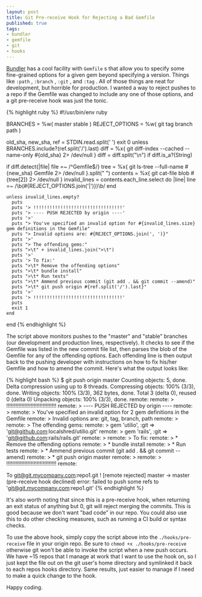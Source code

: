 ```yaml
---
layout: post
title: Git Pre-receive Hook for Rejecting a Bad Gemfile
published: true
tags:
- bundler
- gemfile
- git
- hooks
---
```

[Bundler](http://gembundler.com "Bundler") has a cool facility with `Gemfile` s that allow you to specify some fine-grained options for a given gem beyond specifying a version. Things like `:path` , `:branch` , `:git` , and `:tag` . All of those things are neat for development, but horrible for production. I wanted a way to reject pushes to a repo if the Gemfile was changed to include any one of those options, and a git pre-receive hook was just the tonic.

{% highlight ruby %}
  #!/usr/bin/env ruby

  BRANCHES = %w( master stable )
  REJECT_OPTIONS = %w( git tag branch path )

  old_sha, new_sha, ref = STDIN.read.split(' ')
  exit 0 unless BRANCHES.include?(ref.split('/').last)
  diff = %x{ git diff-index --cached --name-only #{old_sha} 2> /dev/null }
  diff = diff.split("\n") if diff.is_a?(String)

  if diff.detect{|file| file =~ /^Gemfile$/}
    tree = %x{ git ls-tree --full-name #{new_sha} Gemfile 2> /dev/null }.split(" ")
    contents = %x{ git cat-file blob #{tree[2]} 2> /dev/null }
    invalid_lines = contents.each_line.select do |line|
      line =~ /\b(#{REJECT_OPTIONS.join('|')})\b/
    end

    unless invalid_lines.empty?
      puts
      puts '> !!!!!!!!!!!!!!!!!!!!!!!!!!!!!!!!!'
      puts '> ---- PUSH REJECTED by origin ----'
      puts '>'
      puts "> You've specified an invalid option for #{invalid_lines.size} gem definitions in the Gemfile"
      puts "> Invalid options are: #{REJECT_OPTIONS.join(', ')}"
      puts '>'
      puts "> The offending gems:"
      puts ">\t" + invalid_lines.join(">\t")
      puts '>'
      puts '> To fix:'
      puts ">\t* Remove the offending options"
      puts ">\t* bundle install"
      puts ">\t* Run tests"
      puts ">\t* Ammend previous commit (git add . && git commit --amend)"
      puts ">\t* git push origin #{ref.split('/').last}"
      puts '>'
      puts '> !!!!!!!!!!!!!!!!!!!!!!!!!!!!!!!!!'
      puts
      exit 1
    end
  end
{% endhighlight %}

The script above monitors pushes to the "master" and "stable" branches (our development and production lines, respectively). It checks to see if the Gemfile was listed in the new commit file list, then parses the blob of the Gemfile for any of the offending options. Each offending line is then output back to the pushing developer with instructions on how to fix his/her Gemfile and how to amend the commit. Here's what the output looks like:

{% highlight bash %}
  $ git push origin master
  Counting objects: 5, done.
  Delta compression using up to 8 threads.
  Compressing objects: 100% (3/3), done.
  Writing objects: 100% (3/3), 362 bytes, done.
  Total 3 (delta 0), reused 0 (delta 0)
  Unpacking objects: 100% (3/3), done.
  remote:
  remote: > !!!!!!!!!!!!!!!!!!!!!!!!!!!!!!!!!
  remote: > ---- PUSH REJECTED by origin ----
  remote: >
  remote: > You\'ve specified an invalid option for 2 gem definitions in the Gemfile
  remote: > Invalid options are: git, tag, branch, path
  remote: >
  remote: > The offending gems:
  remote: > gem 'utilio', :git => 'git@github.com:localshred/utilio.git'
  remote: > gem 'rails', :git => 'git@github.com:rails/rails.git'
  remote: >
  remote: > To fix:
  remote: > * Remove the offending options
  remote: > * bundle install
  remote: > * Run tests
  remote: > * Ammend previous commit (git add . && git commit --amend)
  remote: > * git push origin master
  remote: >
  remote: > !!!!!!!!!!!!!!!!!!!!!!!!!!!!!!!!!
  remote:

  To git@git.mycompany.com:repo1.git
  ! [remote rejected] master -> master (pre-receive hook declined)
  error: failed to push some refs to 'git@git.mycompany.com:repo1.git'
{% endhighlight %}

It's also worth noting that since this is a pre-receive hook, when returning an exit status of anything but 0, git will reject merging the commits. This is good because we don't want "bad code" in our repo. You could also use this to do other checking measures, such as running a CI build or syntax checks.

To use the above hook, simply copy the script above into the `./hooks/pre-receive` file in your origin repo. Be sure to `chmod +x ./hooks/pre-receive` otherwise git won't be able to invoke the script when a new push occurs. We have ~15 repos that I manage at work that I want to use the hook on, so I just kept the file out on the git user's home directory and symlinked it back to each repos hooks directory. Same results, just easier to manage if I need to make a quick change to the hook.

Happy coding.

